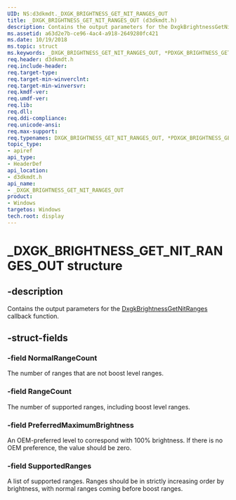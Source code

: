 ```yaml
---
UID: NS:d3dkmdt._DXGK_BRIGHTNESS_GET_NIT_RANGES_OUT
title: _DXGK_BRIGHTNESS_GET_NIT_RANGES_OUT (d3dkmdt.h)
description: Contains the output parameters for the DxgkBrightnessGetNitRanges callback function.
ms.assetid: a63d2e7b-ce96-4ac4-a918-2649280fc421
ms.date: 10/19/2018
ms.topic: struct
ms.keywords: _DXGK_BRIGHTNESS_GET_NIT_RANGES_OUT, *PDXGK_BRIGHTNESS_GET_NIT_RANGES_OUT, DXGK_BRIGHTNESS_GET_NIT_RANGES_OUT,
req.header: d3dkmdt.h
req.include-header:
req.target-type:
req.target-min-winverclnt:
req.target-min-winversvr:
req.kmdf-ver:
req.umdf-ver:
req.lib:
req.dll:
req.ddi-compliance:
req.unicode-ansi:
req.max-support:
req.typenames: DXGK_BRIGHTNESS_GET_NIT_RANGES_OUT, *PDXGK_BRIGHTNESS_GET_NIT_RANGES_OUT
topic_type:
- apiref
api_type:
- HeaderDef
api_location:
- d3dkmdt.h
api_name:
- _DXGK_BRIGHTNESS_GET_NIT_RANGES_OUT
product:
- Windows
targetos: Windows
tech.root: display
---
```


# _DXGK_BRIGHTNESS_GET_NIT_RANGES_OUT structure

## -description

Contains the output parameters for the [DxgkBrightnessGetNitRanges](../dispmprt/nc-dispmprt-dxgk_brightness_get_nit_ranges.md) callback function.

## -struct-fields

### -field NormalRangeCount

The number of ranges that are not boost level ranges.

### -field RangeCount

The number of supported ranges, including boost level ranges.

### -field PreferredMaximumBrightness

An OEM-preferred level to correspond with 100% brightness. If there is no OEM preference, the value should be zero.

### -field SupportedRanges

A list of supported ranges. Ranges should be in strictly increasing order by brightness, with normal ranges coming before boost ranges.

